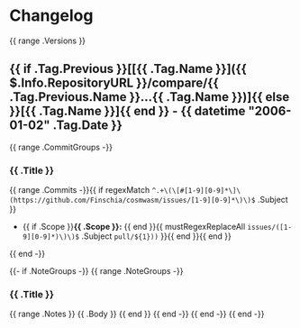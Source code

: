 # Changelog

{{ range .Versions }}
## {{ if .Tag.Previous }}[[{{ .Tag.Name }}]({{ $.Info.RepositoryURL }}/compare/{{ .Tag.Previous.Name }}...{{ .Tag.Name }})]{{ else }}[{{ .Tag.Name }}]{{ end }} - {{ datetime "2006-01-02" .Tag.Date }}

{{ range .CommitGroups -}}
### {{ .Title }}
{{ range .Commits -}}{{ if regexMatch `^.+\(\[#[1-9][0-9]*\]\(https://github.com/Finschia/cosmwasm/issues/[1-9][0-9]*\)\)$` .Subject }}
* {{ if .Scope }}**{{ .Scope }}:** {{ end }}{{ mustRegexReplaceAll `issues/([1-9][0-9]*)\)\)$` .Subject `pull/${1}))` }}{{ end }}{{ end }}

{{ end -}}

{{- if .NoteGroups -}}
{{ range .NoteGroups -}}
### {{ .Title }}

{{ range .Notes }}
{{ .Body }}
{{ end }}
{{ end -}}
{{ end -}}
{{ end -}}
